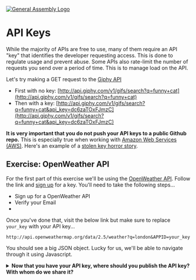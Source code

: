 [![General Assembly Logo](https://camo.githubusercontent.com/1a91b05b8f4d44b5bbfb83abac2b0996d8e26c92/687474703a2f2f692e696d6775722e636f6d2f6b6538555354712e706e67)](https://generalassemb.ly/education/web-development-immersive)


# API Keys

While the majority of APIs are free to use, many of them require an API "key" that identifies the developer requesting access. This is done to regulate usage and prevent abuse. Some APIs also rate-limit the number of requests you send over a period of time. This is to manage load on the API.

Let's try making a GET request to the [Giphy API](https://api.giphy.com/)

- First with no key: [http://api.giphy.com/v1/gifs/search?q=funny+cat](http://api.giphy.com/v1/gifs/search?q=funny+cat)
- Then with a key: [http://api.giphy.com/v1/gifs/search?q=funny+cat&api_key=dc6zaTOxFJmzC](http://api.giphy.com/v1/gifs/search?q=funny+cat&api_key=dc6zaTOxFJmzC)

**It is very important that you do not push your API keys to a public Github repo.** This is especially true when working with [Amazon Web Services (AWS)](https://aws.amazon.com/). Here's an example of a [stolen key horror story](https://wptavern.com/ryan-hellyers-aws-nightmare-leaked-access-keys-result-in-a-6000-bill-overnight).

## Exercise: OpenWeather API

For the first part of this exercise we'll be using the [OpenWeather API](https://openweathermap.org/). Follow the link and [sign up](https://home.openweathermap.org/users/sign_up) for a key. You'll need to take the following steps...

- Sign up for a OpenWeather API
- Verify your Email
- 


Once you've done that, visit the below link but make sure to replace `your_key` with your API key...

`http://api.openweathermap.org/data/2.5/weather?q=london&APPID=your_key`

You should see a big JSON object. Lucky for us, we'll be able to navigate through it using Javascript.

<details>
  <summary><strong>Now that you have your API key, where should you publish the API key? With whom do we share it?</strong></summary>

> No where! Keep it out of your git repo! Share it with no one! Treat it like a password and keep it secret.

</details>
